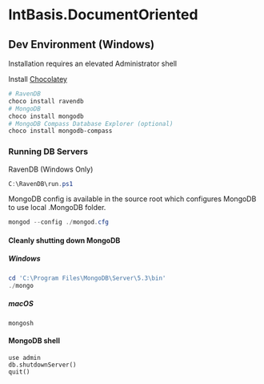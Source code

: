 # IntBasis.DocumentOriented

## Dev Environment (Windows)

Installation requires an elevated Administrator shell

Install [Chocolatey][]

```ps1
# RavenDB
choco install ravendb 
# MongoDB
choco install mongodb
# MongoDB Compass Database Explorer (optional)
choco install mongodb-compass
```


### Running DB Servers

RavenDB (Windows Only)
```ps1
C:\RavenDB\run.ps1
```

MongoDB config is available in the source root
which configures MongoDB to use local .MongoDB folder.
```ps1
mongod --config ./mongod.cfg
```

#### Cleanly shutting down MongoDB

##### Windows
```ps1
cd 'C:\Program Files\MongoDB\Server\5.3\bin'
./mongo
```

##### macOS
```
mongosh
```

#### MongoDB shell
```
use admin
db.shutdownServer()
quit()
```

  [Chocolatey]: https://chocolatey.org/install
